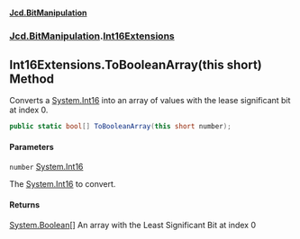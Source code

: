 #### [Jcd.BitManipulation](index.md 'index')

### [Jcd.BitManipulation](Jcd.BitManipulation 'Jcd.BitManipulation').[Int16Extensions](Jcd.BitManipulation.Int16Extensions 'Jcd.BitManipulation.Int16Extensions')

## Int16Extensions.ToBooleanArray(this short) Method

Converts a [System.Int16](https://docs.microsoft.com/en-us/dotnet/api/System.Int16 'System.Int16') into an array of values with the lease significant bit at index 0.

```csharp
public static bool[] ToBooleanArray(this short number);
```

#### Parameters

<a name='Jcd.BitManipulation.Int16Extensions.ToBooleanArray(thisshort).number'></a>

`number` [System.Int16](https://docs.microsoft.com/en-us/dotnet/api/System.Int16 'System.Int16')

The [System.Int16](https://docs.microsoft.com/en-us/dotnet/api/System.Int16 'System.Int16') to convert.

#### Returns

[System.Boolean](https://docs.microsoft.com/en-us/dotnet/api/System.Boolean 'System.Boolean')[[]](https://docs.microsoft.com/en-us/dotnet/api/System.Array 'System.Array')
An array with the Least Significant Bit at index 0